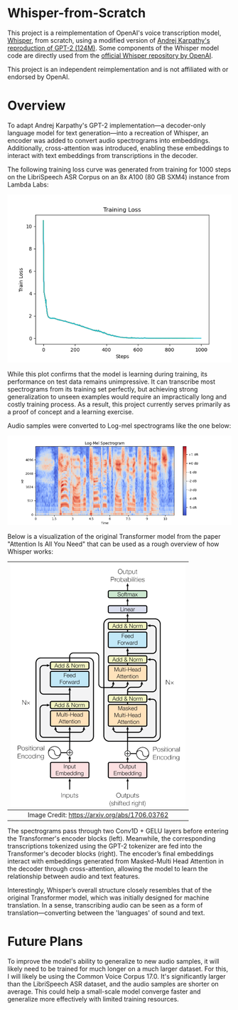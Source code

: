 # Whisper-from-Scratch
This project is a reimplementation of OpenAI's voice transcription model, [Whisper](https://openai.com/index/whisper/), from scratch, using a modified version of [Andrej Karpathy's reproduction of GPT-2 (124M)](https://github.com/karpathy/build-nanogpt 'build-nanogpt'). Some components of the Whisper model code are directly used from the [official Whisper repository by OpenAI](https://github.com/openai/whisper/tree/main).

This project is an independent reimplementation and is not affiliated with or endorsed by OpenAI.

# Overview

To adapt Andrej Karpathy's GPT-2 implementation—a decoder-only language model for text generation—into a recreation of Whisper, an encoder was added to convert audio spectrograms into embeddings. Additionally, cross-attention was introduced, enabling these embeddings to interact with text embeddings from transcriptions in the decoder.

The following training loss curve was generated from training for 1000 steps on the LibriSpeech ASR Corpus on an 8x A100 (80 GB SXM4) instance from Lambda Labs:

![training_loss_curve](training_loss_curve.png)

While this plot confirms that the model is learning during training, its performance on test data remains unimpressive. It can transcribe most spectrograms from its training set perfectly, but achieving strong generalization to unseen examples would require an impractically long and costly training process. As a result, this project currently serves primarily as a proof of concept and a learning exercise.

Audio samples were converted to Log-mel spectrograms like the one below:

![mel_spectrogram](mel_spectrogram.png)

Below is a visualization of the original Transformer model from the paper "Attention Is All You Need" that can be used as a rough overview of how Whisper works:

| ![transformer](transformer.png) |
|:--:|
| Image Credit: https://arxiv.org/abs/1706.03762 |

The spectrograms pass through two Conv1D + GELU layers before entering the Transformer's encoder blocks (left). Meanwhile, the corresponding transcriptions tokenized using the GPT-2 tokenizer are fed into the Transformer's decoder blocks (right). The encoder’s final embeddings interact with embeddings generated from Masked-Multi Head Attention in the decoder through cross-attention, allowing the model to learn the relationship between audio and text features.

Interestingly, Whisper’s overall structure closely resembles that of the original Transformer model, which was initially designed for machine translation. In a sense, transcribing audio can be seen as a form of translation—converting between the 'languages' of sound and text.

# Future Plans

To improve the model's ability to generalize to new audio samples, it will likely need to be trained for much longer on a much larger dataset. For this, I will likely be using the Common Voice Corpus 17.0. It's significantly larger than the LibriSpeech ASR dataset, and the audio samples are shorter on average. This could help a small-scale model converge faster and generalize more effectively with limited training resources.